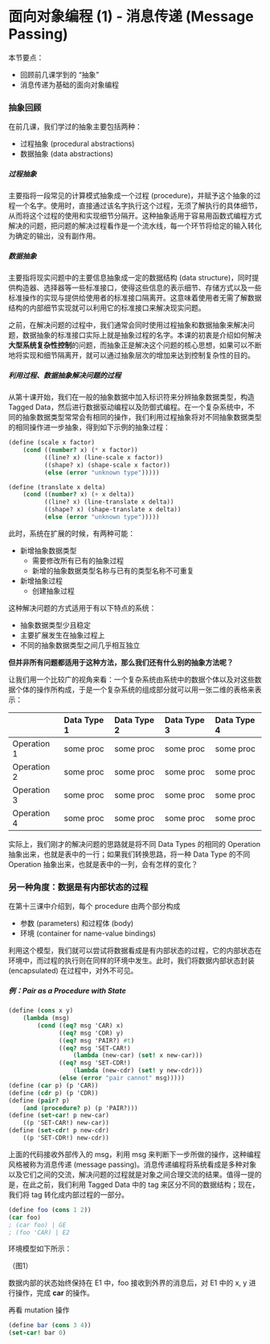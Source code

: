 # 面向对象编程 \(1\) - 消息传递 \(Message Passing\)

本节要点：

* 回顾前几课学到的 “抽象”
* 消息传递为基础的面向对象编程

### 抽象回顾

在前几课，我们学过的抽象主要包括两种：

* 过程抽象 \(procedural abstractions\)
* 数据抽象 \(data abstractions\)

##### 过程抽象

主要指将一段常见的计算模式抽象成一个过程 \(procedure\)，并赋予这个抽象的过程一个名字。使用时，直接通过该名字执行这个过程，无须了解执行的具体细节，从而将这个过程的使用和实现细节分隔开。这种抽象适用于容易用函数式编程方式解决的问题，把问题的解决过程看作是一个流水线，每一个环节将给定的输入转化为确定的输出，没有副作用。

##### 数据抽象

主要指将现实问题中的主要信息抽象成一定的数据结构 \(data structure\)，同时提供构造器、选择器等一些标准接口，使得这些信息的表示细节、存储方式以及一些标准操作的实现与提供给使用者的标准接口隔离开。这意味着使用者无需了解数据结构的内部细节实现就可以利用它的标准接口来解决现实问题。

之前，在解决问题的过程中，我们通常会同时使用过程抽象和数据抽象来解决问题，数据抽象的标准接口实际上就是抽象过程的名字。本课的初衷是介绍如何解决**大型系统复杂性控制**的问题，而抽象正是解决这个问题的核心思想，如果可以不断地将实现和细节隔离开，就可以通过抽象层次的增加来达到控制复杂性的目的。

##### 利用过程、数据抽象解决问题的过程

从第十课开始，我们在一般的抽象数据中加入标识符来分辨抽象数据类型，构造 Tagged Data，然后进行数据驱动编程以及防御式编程。在一个复杂系统中，不同的抽象数据类型常常会有相同的操作，我们利用过程抽象将对不同抽象数据类型的相同操作进一步抽象，得到如下示例的抽象过程：

```scheme
(define (scale x factor)
    (cond ((number? x) (* x factor))
          ((line? x) (line-scale x factor))
          ((shape? x) (shape-scale x factor))
          (else (error "unknown type")))))

(define (translate x delta)
    (cond ((number? x) (+ x delta))
          ((line? x) (line-translate x delta))
          ((shape? x) (shape-translate x delta))
          (else (error "unknown type")))))
```

此时，系统在扩展的时候，有两种可能：

* 新增抽象数据类型
  * 需要修改所有已有的抽象过程
  * 新增的抽象数据类型名称与已有的类型名称不可重复
* 新增抽象过程
  * 创建抽象过程

这种解决问题的方式适用于有以下特点的系统：

* 抽象数据类型少且稳定
* 主要扩展发生在抽象过程上
* 不同的抽象数据类型之间几乎相互独立

**但并非所有问题都适用于这种方法，那么我们还有什么别的抽象方法呢？**

让我们用一个比较广的视角来看：一个复杂系统由系统中的数据个体以及对这些数据个体的操作所构成，于是一个复杂系统的组成部分就可以用一张二维的表格来表示：

|  | Data Type 1 | Data Type 2 | Data Type 3 | Data Type 4 |
| :--- | :--- | :--- | :--- | :--- |
| Operation 1 | some proc | some proc | some proc | some proc |
| Operation 2 | some proc | some proc | some proc | some proc |
| Operation 3 | some proc | some proc | some proc | some proc |
| Operation 4 | some proc | some proc | some proc | some proc |

实际上，我们刚才的解决问题的思路就是将不同 Data Types 的相同的 Operation 抽象出来，也就是表中的一行；如果我们转换思路，将一种 Data Type 的不同 Operation 抽象出来，也就是表中的一列，会有怎样的变化？

### 另一种角度：数据是有内部状态的过程

在第十三课中介绍到，每个 procedure 由两个部分构成

* 参数 \(parameters\) 和过程体 \(body\)
* 环境 \(container for name-value bindings\)

利用这个模型，我们就可以尝试将数据看成是有内部状态的过程，它的内部状态在环境中，而过程的执行则在同样的环境中发生。此时，我们将数据内部状态封装 \(encapsulated\) 在过程中，对外不可见。

##### 例：Pair as a Procedure with State

```scheme
(define (cons x y)
    (lambda (msg)
        (cond ((eq? msg 'CAR) x)
              ((eq? msg 'CDR) y)
              ((eq? msg 'PAIR?) #t)
              ((eq? msg 'SET-CAR!)
                  (lambda (new-car) (set! x new-car)))
              ((eq? msg 'SET-CDR!)
                  (lambda (new-cdr) (set! y new-cdr)))
              (else (error "pair cannot" msg)))))
(define (car p) (p 'CAR))
(define (cdr p) (p 'CDR))
(define (pair? p)
    (and (procedure? p) (p 'PAIR?)))
(define (set-car! p new-car)
    ((p 'SET-CAR!) new-car))
(define (set-cdr! p new-cdr)
    ((p 'SET-CDR!) new-cdr))
```

上面的代码接收外部传入的 msg，利用 msg 来判断下一步所做的操作，这种编程风格被称为消息传递 \(message passing\)。消息传递编程将系统看成是多种对象以及它们之间的交流，解决问题的过程就是对象之间合理交流的结果。值得一提的是，在此之前，我们利用 Tagged Data 中的 tag 来区分不同的数据结构；现在，我们将 tag 转化成内部过程的一部分。

```scheme
(define foo (cons 1 2))
(car foo)
; (car foo) | GE
; (foo 'CAR) | E2
```

环境模型如下所示：

（图1）

数据内部的状态始终保持在 E1 中，foo 接收到外界的消息后，对 E1 中的 x, y 进行操作，完成 **car** 的操作。

再看 mutation 操作

```scheme
(define bar (cons 3 4))
(set-car! bar 0)
```



